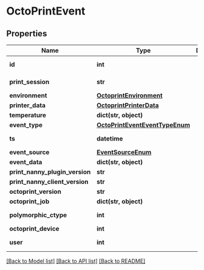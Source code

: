 # OctoPrintEvent


## Properties
Name | Type | Description | Notes
------------ | ------------- | ------------- | -------------
**id** | **int** |  | [optional] [readonly] 
**print_session** | **str** |  | [optional] [readonly] 
**environment** | [**OctoprintEnvironment**](OctoprintEnvironment.md) |  | 
**printer_data** | [**OctoprintPrinterData**](OctoprintPrinterData.md) |  | 
**temperature** | **dict(str, object)** |  | 
**event_type** | [**OctoPrintEventEventTypeEnum**](OctoPrintEventEventTypeEnum.md) |  | 
**ts** | **datetime** |  | [optional] [readonly] 
**event_source** | [**EventSourceEnum**](EventSourceEnum.md) |  | [optional] 
**event_data** | **dict(str, object)** |  | [optional] 
**print_nanny_plugin_version** | **str** |  | 
**print_nanny_client_version** | **str** |  | 
**octoprint_version** | **str** |  | 
**octoprint_job** | **dict(str, object)** |  | [optional] 
**polymorphic_ctype** | **int** |  | [optional] [readonly] 
**octoprint_device** | **int** |  | 
**user** | **int** |  | [optional] [readonly] 

[[Back to Model list]](../README.md#documentation-for-models) [[Back to API list]](../README.md#documentation-for-api-endpoints) [[Back to README]](../README.md)


